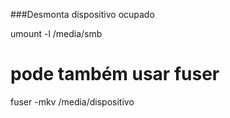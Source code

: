 
###Desmonta dispositivo ocupado


umount -l /media/smb

# pode também usar fuser

fuser -mkv /media/dispositivo


